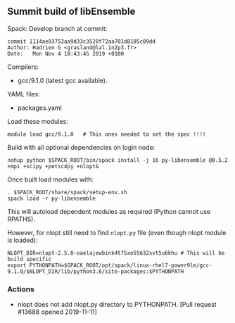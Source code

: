 ## Summit build of libEnsemble

Spack: Develop branch at commit:

    commit 1114ae93752aa9d33c3520f72aa701d8105c09dd
    Author: Hadrien G <grasland@lal.in2p3.fr>
    Date:   Mon Nov 4 18:43:45 2019 +0100

Compilers:
* gcc/9.1.0 (latest gcc available).

YAML files:
* packages.yaml


Load these modules:

    module load gcc/9.1.0   # This ones needed to set the spec !!!!

Build with all optional dependencies on login node:

    nohup python $SPACK_ROOT/bin/spack install -j 16 py-libensemble @0.5.2 +mpi +scipy +petsc4py +nlopt&

Once built load modules with:

    . $SPACK_ROOT/share/spack/setup-env.sh
    spack load -r py-libensemble

This will autoload dependent modules as required (Python cannot use RPATHS).

However, for nlopt still need to find `nlopt.py` file (even though nlopt module is loaded):

    NLOPT_DIR=nlopt-2.5.0-oaelajewbink4t75xo55632xvt5u6khu # This will be build specific
    export PYTHONPATH=$SPACK_ROOT/opt/spack/linux-rhel7-power9le/gcc-9.1.0/$NLOPT_DIR/lib/python3.6/site-packages:$PYTHONPATH

### Actions

* nlopt does not add nlopt.py directory to PYTHONPATH. [Pull request #13688 opened 2019-11-11]
